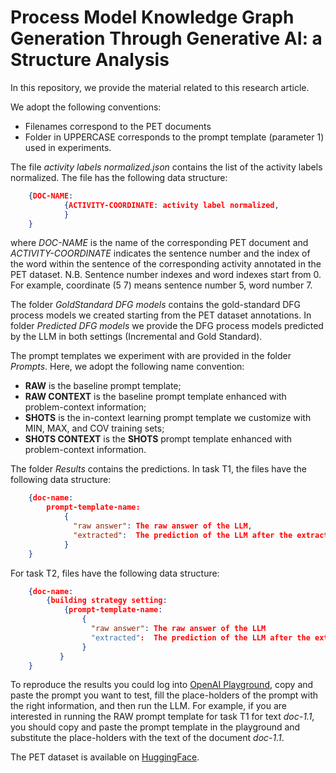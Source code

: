 Process Model Knowledge Graph Generation Through Generative AI: a Structure Analysis
=====================================================================

In this repository, we provide the material related to this research article.

We adopt the following conventions:
- Filenames correspond to the PET documents
- Folder in UPPERCASE corresponds to the prompt template (parameter 1) used in experiments.

The file *activity labels normalized.json* contains the list of the activity labels normalized.
The file has the following data structure:
```json
    {DOC-NAME:
            {ACTIVITY-COORDINATE: activity label normalized,
            }
    }
```
where *DOC-NAME* is the name of the corresponding PET document and *ACTIVITY-COORDINATE* indicates the sentence number and the index of the word within the sentence of the corresponding activity annotated in the PET dataset.
N.B. Sentence number indexes and word indexes start from 0.
For example,  coordinate (5 7) means sentence number 5, word number 7.

The folder *GoldStandard DFG models* contains the gold-standard DFG process models we created starting from the PET dataset annotations.
In folder *Predicted DFG models* we provide the DFG process models predicted by the LLM in both settings (Incremental  and Gold Standard).

The prompt templates we experiment with are provided in the folder *Prompts*.
Here, we adopt the following name convention:
- **RAW** is the baseline prompt template;
- **RAW CONTEXT** is the baseline prompt template enhanced with problem-context information;
- **SHOTS** is the in-context learning prompt template we customize with MIN, MAX, and COV training sets;
- **SHOTS CONTEXT** is the **SHOTS** prompt template enhanced with problem-context information.

The folder *Results* contains the predictions.
In task T1, the files have the following data structure:
```json
    {doc-name:
        prompt-template-name:
            {
              "raw answer": The raw answer of the LLM,
              "extracted":  The prediction of the LLM after the extraction of the activity labels
            }
    }
```    
For task T2, files have the following data structure:
```json
    {doc-name:
        {building strategy setting:
            {prompt-template-name:
                {
                  "raw answer": The raw answer of the LLM
                  "extracted":  The prediction of the LLM after the extraction of the activity relations
                }
           }
    }
```


To reproduce the results you could log into [OpenAI Playground](https://platform.openai.com/playground), copy and paste the prompt you want to test, fill the place-holders of the prompt with the right information,  and then run the LLM.
For example, if you are interested in running the RAW prompt template for task T1 for text *doc-1.1*, you should copy and paste the prompt template in the playground and substitute the place-holders with the text of the document *doc-1.1*.

The PET dataset is available on [HuggingFace](https://huggingface.co/datasets/patriziobellan/PETv11).
